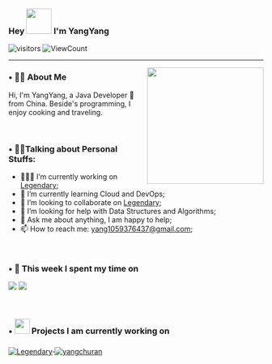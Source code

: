 ### Hey <img src="https://media.giphy.com/media/mGcNjsfWAjY5AEZNw6/giphy.gif" width="50"> I'm YangYang

![visitors](https://visitor-badge.laobi.icu/badge?page_id=monkeyDyang.monkeyDyang) <img alt="ViewCount" src="https://views.whatilearened.today/views/github/monkeyDyang/monkeyDyang.svg" />

<hr>

<img align='right' src="https://media.giphy.com/media/M9gbBd9nbDrOTu1Mqx/giphy.gif" width="230">

### **• 👨🏻 About Me**

Hi, I'm YangYang, a Java Developer 🚀 from China. Beside's programming, I enjoy cooking and traveling.

<br />

### **• 🙋‍♂️Talking about Personal Stuffs:**

- 👨🏽‍💻 I’m currently working on [Legendary](https://github.com/monkeyDyang/Legendary);
- 🌱 I’m currently learning Cloud and DevOps;
- 👯 I’m looking to collaborate on [Legendary](https://github.com/monkeyDyang/Legendary);
- 🤔 I’m looking for help with Data Structures and Algorithms;
- 💬 Ask me about anything, I am happy to help;
- 📫 How to reach me: yang1059376437@gmail.com;

<br />

### • 🔭 **This week I spent my time on**

<img src="https://github-readme-stats.vercel.app/api?username=monkeyDyang&show_icons=true&include_all_commits=true&line_height=20"> <img  src="https://github-readme-stats.vercel.app/api/top-langs/?username=monkeyDyang&layout=compact">

<br />

### • <img src="https://media.giphy.com/media/WUlplcMpOCEmTGBtBW/giphy.gif" width="30"> **Projects I am currently working on**

<a href="https://github.com/monkeyDyang/Legendary">
  <img align="middle" src="https://github-readme-stats.vercel.app/api/pin/?username=monkeyDyang&repo=Legendary" alt="Legendary" />
</a>
<a href="https://github.com/monkeyDyang/yangchuran">
  <img align="middle" src="https://github-readme-stats.vercel.app/api/pin/?username=monkeyDyang&repo=yangchuran" alt="yangchuran" />
</a>
